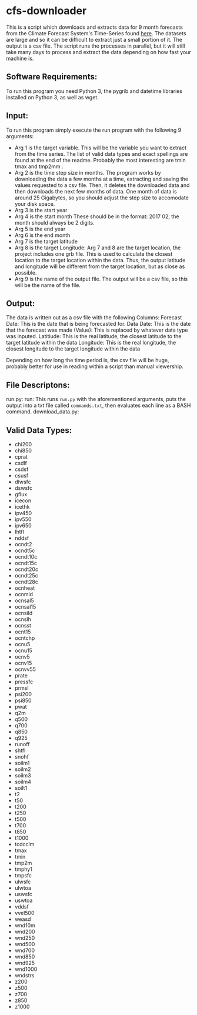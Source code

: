 # cfs-downloader
This is a script which downloads and extracts data for 9 month forecasts from the Climate Forecast System's Time-Series found [here](https://www.ncei.noaa.gov/data/climate-forecast-system/access/operational-9-month-forecast/time-series/). The datasets are large and so it can be difficult to extract just a small portion of it. The output is a csv file. The script runs the processes in parallel, but it will still take many days to process and extract the data depending on how fast your machine is. 

## Software Requirements:
To run this program you need Python 3, the pygrib and datetime libraries installed on Python 3, as well as wget. 

## Input:
To run this program simply execute the run program with the following 9 arguments:

- Arg 1 is the target variable. This will be the variable you want to extract from the time series. The list of valid data types and exact spellings are found at the end of the readme. Probably the most interesting are tmin tmax and tmp2mm . 
- Arg 2 is the time step size in months. The program works by downloading the data a few months at a time, extracting and saving the values requested to a csv file. Then, it deletes the downloaded data and then downloads the next few months of data. One month of data is around 25 Gigabytes, so you should adjust the step size to accomodate your disk space.
- Arg 3 is the start year
- Arg 4 is the start month These should be in the format: 2017 02, the month should always be 2 digits. 
- Arg 5 is the end year
- Arg 6 is the end month
- Arg 7 is the target latitude 
- Arg 8 is the target Longitude: Arg 7 and 8 are the target location, the project includes one grb file. This is used to calculate the closest location to the target location within the data. Thus, the output latitude and longitude will be different from the target location, but as close as possible.
- Arg 9 is the name of the output file. The output will be a csv file, so this will be the name of the file.

## Output:
The data is written out as a csv file with the following Columns:
Forecast Date: This is the date that is being forecasted for. 
Data Date: This is the date that the forecast was made
(Value): This is replaced by whatever data type was inputed. 
Latitiude: This is the real latitude, the closest latitude to the target latitude within the data
Longitude: This is the real longitude, the closest longitude to the target longitude within the data

Depending on how long the time period is, the csv file will be huge, probably better for use in reading within a script than manual viewership. 

## File Descriptons:
run.py: 
run: This runs `run.py` with the aforementioned arguments, puts the output into a txt file called `commands.txt`, then evaluates each line as a BASH command.
download_data.py:  

## Valid Data Types: 
- chi200
- chi850
- cprat
- csdlf
- csdsf
- csusf
- dlwsfc
- dswsfc
- gflux 
- icecon
- icethk
- ipv450
- ipv550
- ipv650
- lhtfl
- nddsf
- ocndt2
- ocndt5c
- ocndt10c
- ocndt15c
- ocndt20c
- ocndt25c
- ocndt28c 
- ocnheat
- ocnmld
- ocnsal5
- ocnsal15
- ocnsild
- ocnslh
- ocnsst
- ocnt15
- ocntchp
- ocnu5
- ocnu15
- ocnv5
- ocnv15
- ocnvv55
- prate
- pressfc
- prmsl
- psi200
- psi850
- pwat
- q2m
- q500
- q700
- q850
- q925
- runoff
- shtfl
- snohf
- soilm1
- soilm2
- soilm3
- soilm4
- soilt1
- t2
- t50
- t200
- t250
- t500
- t700
- t850
- t1000
- tcdcclm 
- tmax
- tmin
- tmp2m
- tmphy1
- tmpsfc
- ulwsfc
- ulwtoa
- uswsfc
- uswtoa
- vddsf
- vvel500
- weasd
- wnd10m
- wnd200
- wnd250
- wnd500
- wnd700
- wnd850
- wnd925
- wnd1000
- wndstrs
- z200
- z500
- z700
- z850
- z1000
